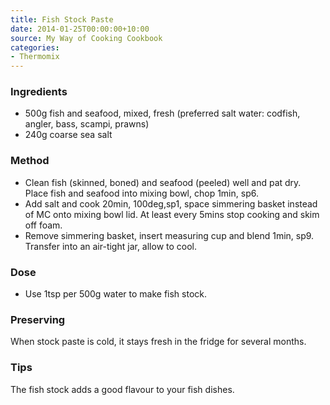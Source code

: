 ```yaml
---
title: Fish Stock Paste
date: 2014-01-25T00:00:00+10:00
source: My Way of Cooking Cookbook
categories:
- Thermomix
---
```










### Ingredients

* 500g fish and seafood, mixed, fresh (preferred salt water: codfish, angler, bass, scampi, prawns)
* 240g coarse sea salt

### Method

* Clean fish (skinned, boned) and seafood (peeled) well and pat dry.  Place fish and seafood into mixing bowl, chop 1min, sp6.
* Add salt and cook 20min, 100deg,sp1, space simmering basket instead of MC onto mixing bowl lid.  At least every 5mins stop cooking and skim off foam.
*  Remove simmering basket, insert measuring cup and blend 1min, sp9.  Transfer into an air-tight jar, allow to cool.

### Dose

* Use 1tsp per 500g water to make fish stock.

### Preserving

When stock paste is cold, it stays fresh in the fridge for several
months.

### Tips

The fish stock adds a good flavour to your fish dishes.
